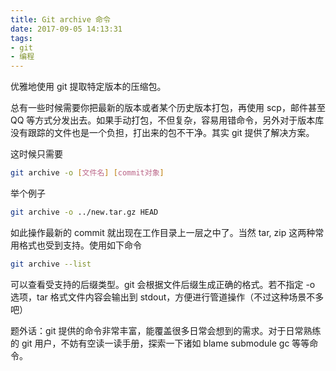 ```yaml
---
title: Git archive 命令
date: 2017-09-05 14:13:31
tags:
- git
- 编程
---
```


优雅地使用 git 提取特定版本的压缩包。

总有一些时候需要你把最新的版本或者某个历史版本打包，再使用 scp，邮件甚至 QQ 等方式分发出去。如果手动打包，不但复杂，容易用错命令，另外对于版本库没有跟踪的文件也是一个负担，打出来的包不干净。其实 git 提供了解决方案。

<!-- more -->

这时候只需要

```bash
git archive -o [文件名] [commit对象]
```

举个例子

```bash
git archive -o ../new.tar.gz HEAD
```

如此操作最新的 commit 就出现在工作目录上一层之中了。当然 tar, zip 这两种常用格式也受到支持。使用如下命令

```bash
git archive --list
```

可以查看受支持的后缀类型。git 会根据文件后缀生成正确的格式。若不指定 -o 选项，tar 格式文件内容会输出到 stdout，方便进行管道操作（不过这种场景不多吧）

题外话：git 提供的命令非常丰富，能覆盖很多日常会想到的需求。对于日常熟练的 git 用户，不妨有空读一读手册，探索一下诸如 blame submodule gc 等等命令。
